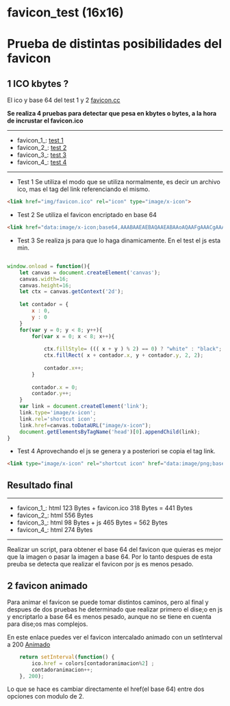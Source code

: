 # favicon_test (16x16)
# Prueba de distintas posibilidades del favicon

## 1 ICO kbytes ? 
El ico y base 64 del test 1 y 2 [favicon.cc](https://www.favicon.cc/?action=icon&file_id=802401)

**Se realiza 4 pruebas para detectar que pesa en kbytes o bytes, a la hora de incrustar el favicon.ico**

---

* favicon_1_: [test 1](https://alainforton.github.io/favicon_test/favicon_1_.html) 
* favicon_2_: [test 2](https://alainforton.github.io/favicon_test/favicon_2_.html)
* favicon_3_: [test 3](https://alainforton.github.io/favicon_test/favicon_3_.html)
* favicon_4_: [test 4](https://alainforton.github.io/favicon_test/favicon_4_.html)

---

* Test 1 
Se utiliza el modo que se utiliza normalmente, es decir un archivo ico, mas el tag del link referenciando el mismo.

```html
<link href="img/favicon.ico" rel="icon" type="image/x-icon">
```

* Test 2 
Se utiliza el favicon encriptado en base 64

```html
<link href="data:image/x-icon;base64,AAABAAEAEBAQAAEABAAoAQAAFgAAACgAAAAQAAAAIAAAAAEABAAAAAAAgAAAAAAAAAAAAAAAEAAAAAAAAAAAAAAA////AAAAAAAAAAAAAAAAAAAAAAAAAAAAAAAAAAAAAAAAAAAAAAAAAAAAAAAAAAAAAAAAAAAAAAAAAAAAABEAEQARABEAEQARABEAEREAEQARABEAEQARABEAEQAAEQARABEAEQARABEAEQAREQARABEAEQARABEAEQARAAARABEAEQARABEAEQARABERABEAEQARABEAEQARABEAABEAEQARABEAEQARABEAEREAEQARABEAEQARABEAEQAAAAAAAAAAAAAAAAAAAAAAAAAAAAAAAAAAAAAAAAAAAAAAAAAAAAAAAAAAAAAAAAAAAAAAAAAAAAAAAAAAAAAA" rel="icon" type="image/x-icon"/>
```

* Test 3
Se realiza js para que lo haga dinamicamente. En el test el js esta min.
```javascript

window.onload = function(){ 
	let canvas = document.createElement('canvas');
	canvas.width=16;
	canvas.height=16;
	let ctx = canvas.getContext('2d');
	
	let contador = {
		x : 0,
		y : 0
	}
	for(var y = 0; y < 8; y++){
		for(var x = 0; x < 8; x++){
			
			ctx.fillStyle= ((( x + y ) % 2) == 0) ? "white" : "black";
			ctx.fillRect( x + contador.x, y + contador.y, 2, 2);
			
			contador.x++;
		}
		
		contador.x = 0;
		contador.y++;
	}
	var link = document.createElement('link');
	link.type='image/x-icon';
	link.rel='shortcut icon';
	link.href=canvas.toDataURL("image/x-icon");
	document.getElementsByTagName('head')[0].appendChild(link);
}

```

* Test 4 
Aprovechando el js se genera y a posteriori se copia el tag link.

```html
<link type="image/x-icon" rel="shortcut icon" href="data:image/png;base64,iVBORw0KGgoAAAANSUhEUgAAABAAAAAQCAYAAAAf8/9hAAAAK0lEQVQ4je2QoQEAAAiD+P9pLAarWrdGGAHsAQJumbfgehz8FKRBGqSBqgV8on2fKb+SIQAAAABJRU5ErkJggg==">
```

## Resultado final

---

* favicon_1_: html 123 Bytes + favicon.ico 318 Bytes = 441 Bytes
* favicon_2_: html 556 Bytes 
* favicon_3_: html 98  Bytes + js 465 Bytes  = 562 Bytes
* favicon_4_: html 274 Bytes

---

Realizar un script, para obtener el base 64 del favicon que quieras es mejor que la imagen o pasar la imagen a base 64. Por lo tanto despues de esta preuba se detecta que realizar el favicon por js es menos pesado.

## 2 favicon animado
Para animar el favicon se puede tomar distintos caminos, pero al final y despues de dos pruebas he determinado que realizar primero el dise;o en js y encriptarlo a base 64 es menos pesado, aunque no se tiene en cuenta para dise;os mas complejos.

En este enlace puedes ver el favicon intercalado animado con un setInterval a 200 [Animado](https://alainforton.github.io/favicon_test/favicon_animado_.html)

```javascript
	return setInterval(function() {    
 		ico.href = colors[contadoranimacion%2] ;
 		contadoranimacion++; 	
	}, 200);
```
 Lo que se hace es cambiar directamente el href(el base 64) entre dos opciones con modulo de 2.
